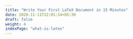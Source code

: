 ```yaml
---
title: "Write Your First LaTeX Document in 15 Minutes"
date: 2020-11-11T22:01:14+05:30
draft: false
weight: 4
indexPage: "what-is-latex"
---
```

